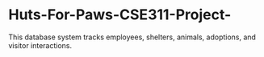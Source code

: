 # Huts-For-Paws-CSE311-Project-
This database system tracks employees, shelters, animals, adoptions, and visitor interactions.
